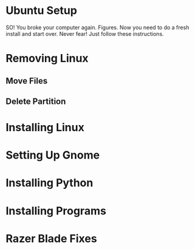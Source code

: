 # Ubuntu Setup
SO! You broke your computer again. Figures. Now you need to do a fresh install and start over.
Never fear! Just follow these instructions.

# Removing Linux

## Move Files

## Delete Partition

# Installing Linux

# Setting Up Gnome

# Installing Python

# Installing Programs

# Razer Blade Fixes
